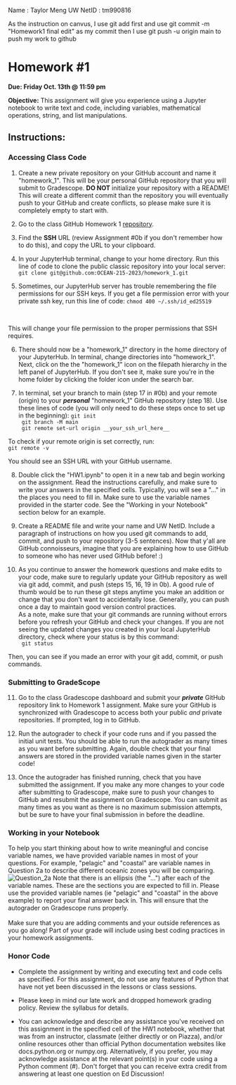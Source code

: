 Name : Taylor Meng
UW NetID : tm990816

As the instruction on canvus, I use git add first and use git commit -m "Homework1 final edit" as my commit
then I use git push -u origin main to push my work to github



# Homework #1

**Due: Friday Oct. 13th @ 11:59 pm**

**Objective:** This assignment will give you experience using a Jupyter notebook to write text and code, including variables, mathematical operations, string, and list manipulations.


## **Instructions:**
### Accessing Class Code

1. Create a new private repository on your GitHub account and name it "homework_1". This will be your personal GitHub repository that you will submit to Gradescope. **DO NOT** initialize your repository with a README! This will create a different commit than the repository you will eventually push to your GitHub and create conflicts, so please make sure it is completely empty to start with.

2. Go to the class GitHub Homework 1 [repository](https://github.com/OCEAN-215-2023/homework_1). 

3. Find the **SSH** URL (review Assignment #0b if you don't remember how to do this), and copy the URL to your clipboard.

4. In your JupyterHub terminal, change to your home directory. Run this line of code to clone the public classic repository into your local server: 
``` git clone git@github.com:OCEAN-215-2023/homework_1.git ```

5. Sometimes, our JupyterHub server has trouble remembering the file permissions for our SSH keys. If you get a file permission error with your private ssh key, run this line of code:
```chmod 400 ~/.ssh/id_ed25519``` 
<br>

This will change your file permission to the proper permissions that SSH requires.

6. There should now be a "homework_1" directory in the home directory of your JupyterHub. In terminal, change directories into "homework_1". Next, click on the the "homework_1" icon on the filepath hierarchy in the left panel of JupyterHub. If you don't see it, make sure you're in the home folder by clicking the folder icon under the search bar. 

7. In terminal, set your branch to main (step 17 in #0b) and your remote (origin) to your **_personal_** "homework_1" GitHub repository (step 18). Use these lines of code (you will only need to do these steps once to set up in the beginning): 
``` git init ``` <br>
``` git branch -M main``` <br>
``` git remote set-url origin __your_ssh_url_here__```

To check if your remote origin is set correctly, run: <br>
``` git remote -v ```

You should see an SSH URL with your GitHub username. 

8. Double click the "HW1.ipynb" to open it in a new tab and begin working on the assignment. Read the instructions carefully, and make sure to write your answers in the specified cells. Typically, you will see a "..." in the places you need to fill in. Make sure to use the variable names provided in the starter code. See the "Working in your Notebook" section below for an example.

9. Create a README file and write your name and UW NetID. Include a paragraph of instructions on how you used git commands to add, commit, and push to your repository (3-5 sentences). Now that y'all are GitHub connoisseurs, imagine that you are explaining how to use GitHub to someone who has never used GitHub before! :) 

10. As you continue to answer the homework questions and make edits to your code, make sure to regularly update your GitHub repository as well via git add, commit, and push (steps 15, 16, 19 in 0b). A good rule of thumb would be to run these git steps anytime you make an addition or change that you don't want to accidentally lose. Generally, you can push once a day to maintain good version control practices. <br>
As a note, make sure that your git commands are running without errors before you refresh your GitHub and check your changes. If you are not seeing the updated changes you created in your local JupyterHub directory, check where your status is by this command: <br>
``` git status```

Then, you can see if you made an error with your git add, commit, or push commands. 
    
### Submitting to GradeScope

11. Go to the class Gradescope dashboard and submit your **_private_** GitHub repository link to Homework 1 assignment. Make sure your GitHub is synchronized with Gradescope to access both your public _and_ private repositories. If prompted, log in to GitHub.

12. Run the autograder to check if your code runs and if you passed the initial unit tests. You should be able to run the autograder as many times as you want before submitting. Again, double check that your final answers are stored in the provided variable names given in the starter code!

13. Once the autograder has finished running, check that you have submitted the assignment. If you make any more changes to your code after submitting to Gradescope, make sure to push your changes to GitHub and resubmit the assignment on Gradescope. You can submit as many times as you want as there is no maximum submission attempts, but be sure to have your final submission in before the deadline.

### Working in your Notebook
    
   To help you start thinking about how to write meaningful and concise variable names, we have provided variable names in most of your questions. For example, "pelagic" and "coastal" are variable names in Question 2a to describe different oceanic zones you will be comparing. <br>
![Question_2a](part_a.png)
    Note that there is an ellipsis (the "...") after each of the variable names. These are the sections you are expected to fill in. Please use the provided variable names (ie "pelagic" and "coastal" in the above example) to report your final answer back in. This will ensure that the autograder on Gradescope runs properly. <br>
    <br>Make sure that you are adding comments and your outside references as you go along! Part of your grade will include using best coding practices in your homework assignments. 

### Honor Code

- Complete the assignment by writing and executing text and code cells as specified. For this assignment, do not use any features of Python that have not yet been discussed in the lessons or class sessions.

- Please keep in mind our late work and dropped homework grading policy. Review the syllabus for details.

- You can acknowledge and describe any assistance you've received on this assignment in the specified cell of the HW1 notebook, whether that was from an instructor, classmate (either directly or on Piazza), and/or online resources other than official Python documentation websites like docs.python.org or numpy.org. Alternatively, if you prefer, you may acknowledge assistance at the relevant point(s) in your code using a Python comment (#). Don't forget that you can receive extra credit from answering at least one question on Ed Discussion!